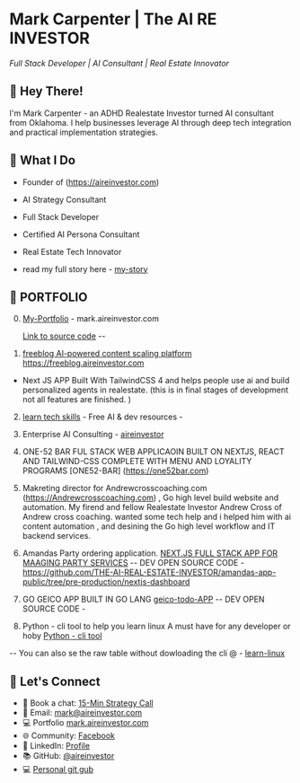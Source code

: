 

# Mark Carpenter | The AI RE INVESTOR
*Full Stack Developer | AI Consultant | Real Estate Innovator*

## 👋 Hey There!
I'm Mark Carpenter - an ADHD Realestate Investor turned AI consultant from Oklahoma. I help businesses leverage AI through deep tech integration and practical implementation strategies.

## 🚀 What I Do
- Founder of (https://aireinvestor.com)
- AI Strategy Consultant
- Full Stack Developer
- Certified AI Persona Consultant
- Real Estate Tech Innovator

- read my full story here - [my-story](https://github.com/Mark0025/Mark0025/blob/main/my-story.md)


## 📕  PORTFOLIO 

0. [My-Portfolio](https://mark.aireinvestor.com) - mark.aireinvestor.com
    
    [Link to source code](https://github.com/THE-AI-REAL-ESTATE-INVESTOR/portfolio) -- 

1. [freeblog AI-powered content scaling platform ](https://freeblog.aireinvestor.com) https://freeblog.aireinvestor.com

- Next JS APP Built With TailwindCSS 4 and helps people use ai and build personalized agents in realestate. (this is in final stages of development not all features are finished. )

2. [learn tech skills](https://learn.aireinvestor.com) - Free AI & dev resources -



3. Enterprise AI Consulting - [aireinvestor](https://aireinvestor.com) 







4. ONE-52 BAR FUL STACK WEB APPLICAOIN BUILT ON NEXTJS, REACT AND TAILWIND-CSS COMPLETE WITH MENU AND LOYALITY PROGRAMS [ONE52-BAR] (https://one52bar.com) 

5. Makreting director for Andrewcrosscoaching.com (https://Andrewcrosscoaching.com)  , Go high level build website and automation. My firend and fellow Realestate Investor Andrew Cross of Andrew cross coaching. wanted some tech help and i helped him with ai content automation , and desining the Go high level workflow and IT backend services. 

6. Amandas Party ordering application. [NEXT.JS FULL STACK APP FOR MAAGING PARTY SERVICES](https://amandas-app.vercel.app/) 
-- DEV OPEN SOURCE CODE - https://github.com/THE-AI-REAL-ESTATE-INVESTOR/amandas-app-public/tree/pre-production/nextjs-dashboard

7. GO GEICO APP BUILT IN GO LANG [geico-todo-APP](https://learn-go-git-main-mark-carpenters-projects.vercel.app/)
-- DEV OPEN SOURCE CODE - 
 
8.  Python - cli tool to help you learn linux A must have for any developer or hoby [Python - cli tool](https://github.com/Mark0025/Linux-cheats)

-- You can also se the raw table without dowloading the cli @ - [learn-linux](https://learn.aireinvestor.com/learn/linux-cheats) 



## 🤝 Let's Connect
- 📅 Book a chat: [15-Min Strategy Call](https://api.leadconnectorhq.com/widget/booking/X997wA5xcSPMCNfiD7Z5)
- 📧 Email: mark@aireinvestor.com
- 💻 Portfolio [mark.aireinvestor.com](mark.aireinvestor.com)
- 🌐 Community: [Facebook](https://www.facebook.com/aireinvestor)
- 💼 LinkedIn: [Profile](https://www.linkedin.com/in/mark-carpenter-573b4b76/)
- 📚 GitHub: [@aireinvestor](https://github.com/THE-AI-REAL-ESTATE-INVESTOR)
- 💻 [Personal git gub ](https://github.com/Mark0025)


